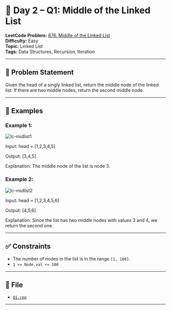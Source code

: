 # 🧩 Day 2 – Q1: Middle of the Linked List

**LeetCode Problem:** [876. Middle of the Linked List](https://leetcode.com/problems/middle-of-the-linked-list/)  
**Difficulty:** Easy  
**Topic:** Linked List  
**Tags:** Data Structures, Recursion, Iteration

---

## 📄 Problem Statement

Given the head of a singly linked list, return the middle node of the linked list.
If there are two middle nodes, return the second middle node.

---

## 🧠 Examples

### Example 1:
![lc-midlist1](https://github.com/user-attachments/assets/b570a999-71a7-4166-8889-7aec6cc85983)

Input: head = [1,2,3,4,5]

Output: [3,4,5]

Explanation: The middle node of the list is node 3.


### Example 2:
![lc-midlist2](https://github.com/user-attachments/assets/c19f13d8-8bf9-401c-9c77-87b16a254380)

Input: head = [1,2,3,4,5,6]

Output: [4,5,6]

Explanation: Since the list has two middle nodes with values 3 and 4, we return the second one.

 
---

## ✅ Constraints
- The number of nodes in the list is in the range `[1, 100]`.
- `1 <= Node.val <= 100`

---


## 📁 File

- [`Q1.cpp`](./Q1.cpp)
---

